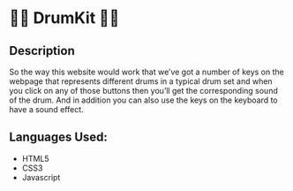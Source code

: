 # 🥁🥁 DrumKit 🥁🥁

## Description
So the way this website would work that we’ve got a number of keys on the webpage that represents different drums in a typical drum set and when you click on any of those buttons then you’ll get the corresponding sound of the drum. And in addition you can also use the keys on the keyboard to have a sound effect.

## Languages Used:
- HTML5
- CSS3
- Javascript
